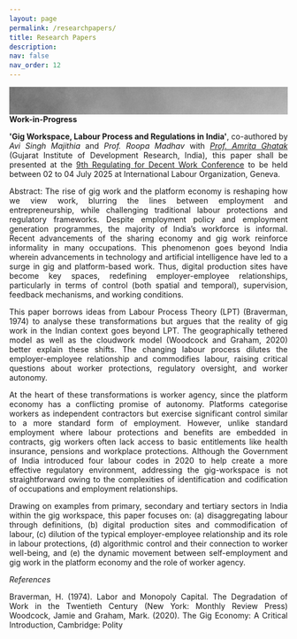 ```yaml
---
layout: page
permalink: /researchpapers/
title: Research Papers
description:
nav: false
nav_order: 12
---
```

<html>
<img align="left" src="/assets/img/topbar1.png" alt="side" width="950"/><br>
<p>
</p>
</html>

**Work-in-Progress** 

<p style="text-align: justify;">
<b>'Gig Workspace, Labour Process and Regulations in India'</b>, co-authored by <i>Avi Singh Majithia</i> and <i>Prof. Roopa Madhav</i> with <a href="https://gidr.ac.in/faculty/22"><i>Prof. Amrita Ghatak</i></a> (Gujarat Institute of Development Research, India), this paper shall be presented at the <a href="https://www.conftool.org/rdw2025/index.php?page=browseSessions&path=adminSessions&mode=list&presentations=show">9th Regulating for Decent Work Conference</a> to be held between 02 to 04 July 2025 at International Labour Organization, Geneva.
</p>

<p style="text-align: justify;">
Abstract: The rise of gig work and the platform economy is reshaping how we view work, blurring the lines between employment and entrepreneurship, while challenging traditional labour protections and regulatory frameworks. Despite employment policy and employment generation programmes, the majority of India’s workforce is informal. Recent advancements of the sharing economy and gig work reinforce informality in many occupations. This phenomenon goes beyond India wherein advancements in technology and artificial intelligence have led to a surge in gig and platform-based work. Thus, digital production sites have become key spaces, redefining employer-employee relationships, particularly in terms of control (both spatial and temporal), supervision, feedback mechanisms, and working conditions.
</p>

<p style="text-align: justify;">
This paper borrows ideas from Labour Process Theory (LPT) (Braverman, 1974) to analyse these transformations but argues that the reality of gig work in the Indian context goes beyond LPT. The geographically tethered model as well as the cloudwork model (Woodcock and Graham, 2020) better explain these shifts. The changing labour process dilutes the employer-employee relationship and commodifies labour, raising critical questions about worker protections, regulatory oversight, and worker autonomy.
</p>
  
<p style="text-align: justify;">
At the heart of these transformations is worker agency, since the platform economy has a conflicting promise of autonomy. Platforms categorise workers as independent contractors but exercise significant control similar to a more standard form of employment. However, unlike standard employment where labour protections and benefits are embedded in contracts, gig workers often lack access to basic entitlements like health insurance, pensions and workplace protections. Although the Government of India introduced four labour codes in 2020 to help create a more effective regulatory environment, addressing the gig-workspace is not straightforward owing to the complexities of identification and codification of occupations and employment relationships.
</p>

<p style="text-align: justify;">
Drawing on examples from primary, secondary and tertiary sectors in India within the gig workspace, this paper focuses on: (a) disaggregating labour through definitions, (b) digital production sites and commodification of labour, (c) dilution of the typical employer-employee relationship and its role in labour protections, (d) algorithmic control and their connection to worker well-being, and (e) the dynamic movement between self-employment and gig work in the platform economy and the role of worker agency.
</p>

_References_

<p style="text-align: justify;">
Braverman, H. (1974). Labor and Monopoly Capital. The Degradation of Work in the Twentieth Century (New York: Monthly Review Press)
Woodcock, Jamie and Graham, Mark. (2020). The Gig Economy: A Critical Introduction, Cambridge: Polity
</p>
